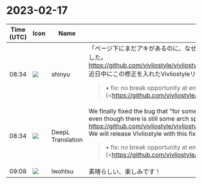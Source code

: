 # 2023-02-17

|Time (UTC)|Icon|Name|Message|
|---|---|---|---|
|08:34|![](https://avatars.slack-edge.com/2018-04-27/354445776386_e258f5ed5ba887b08668_72.jpg)|shinyu|「ページ下にまだアキがあるのに、なぜか段落や画像が次ページに追い出されてしまう」バグの修正がやっとできました。<br><https://github.com/vivliostyle/vivliostyle.js/pull/1125><br>近日中にこの修正を入れたVivliostyleリリースします。<br><blockquote>• fix: no break opportunity at empty block box (<https://github.com/vivliostyle/vivliostyle.js/commit/a2b4537f7fa03c8dab0e2870f0f65b79c9d231e6|a2b4537>)<br>    • fix <https://github.com/vivliostyle/vivliostyle.js/issues/749|#749><br>• fix: fix: no break opportunity between anonymous block box and block-level box (<https://github.com/vivliostyle/vivliostyle.js/commit/73df5bcbbc9e50e57e50c36efa624f83c99f5dd4|73df5bc>)<br>    • fix <https://github.com/vivliostyle/vivliostyle.js/issues/611|#611><br>• fix: improve margin-break handling (<https://github.com/vivliostyle/vivliostyle.js/commit/5327f6931beee85a1009ef526165f15788c80eb1|5327f69>)</blockquote>|
|08:34|![](https://avatars.slack-edge.com/2023-01-22/4703892366048_dd8fde69fd74a2ed7a1d_72.png)|DeepL Translation|We finally fixed the bug that "for some reason paragraphs and images are being kicked out to the next page even though there is still some arch space at the bottom of the page.<br> <https://github.com/vivliostyle/vivliostyle.js/pull/1125><br>We will release Vivliostyle with this fix in the near future.<br><blockquote>• fix: no break opportunity at empty block box (<https://github.com/vivliostyle/vivliostyle.js/commit/a2b4537f7fa03c8dab0e2870f0f65b79c9d231e6|a2b4537>)<br>    • fix <https://github.com/vivliostyle/vivliostyle.js/issues/749|#749><br>• fix: fix: no break opportunity between anonymous block box and block-level box (<https://github.com/vivliostyle/vivliostyle.js/commit/73df5bcbbc9e50e57e50c36efa624f83c99f5dd4|73df5bc>)<br>    • fix <https://github.com/vivliostyle/vivliostyle.js/issues/611|#611><br>• fix: improve margin-break handling (<https://github.com/vivliostyle/vivliostyle.js/commit/5327f6931beee85a1009ef526165f15788c80eb1|5327f69>)</blockquote>|
|09:08|![](https://secure.gravatar.com/avatar/6a1342affe7c337c61db338b633abef3.jpg?s=72&d=https%3A%2F%2Fa.slack-edge.com%2Fdf10d%2Fimg%2Favatars%2Fava_0024-72.png)|lwohtsu|素晴らしい、楽しみです！|
